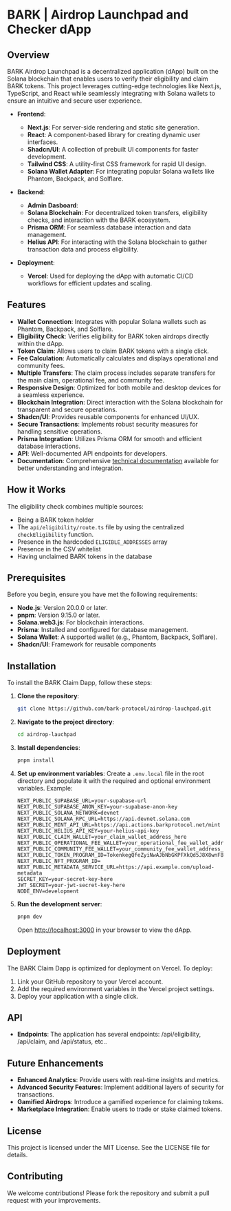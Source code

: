 # BARK | Airdrop Launchpad and Checker dApp

## Overview

BARK Airdrop Launchpad is a decentralized application (dApp) built on the Solana blockchain that enables users to verify their eligibility and claim BARK tokens. This project leverages cutting-edge technologies like Next.js, TypeScript, and React while seamlessly integrating with Solana wallets to ensure an intuitive and secure user experience.

- **Frontend**: 
  - **Next.js**: For server-side rendering and static site generation.
  - **React**: A component-based library for creating dynamic user interfaces.
  - **Shadcn/UI**: A collection of prebuilt UI components for faster development.
  - **Tailwind CSS**: A utility-first CSS framework for rapid UI design.
  - **Solana Wallet Adapter**: For integrating popular Solana wallets like Phantom, Backpack, and Solflare.
  
- **Backend**:
  - **Admin Dasboard**: 
  - **Solana Blockchain**: For decentralized token transfers, eligibility checks, and interaction with the BARK ecosystem.
  - **Prisma ORM**: For seamless database interaction and data management.
  - **Helius API**: For interacting with the Solana blockchain to gather transaction data and process eligibility.

- **Deployment**:
  - **Vercel**: Used for deploying the dApp with automatic CI/CD workflows for efficient updates and scaling.

## Features

- **Wallet Connection**: Integrates with popular Solana wallets such as Phantom, Backpack, and Solflare.
- **Eligibility Check**: Verifies eligibility for BARK token airdrops directly within the dApp.
- **Token Claim**: Allows users to claim BARK tokens with a single click.
- **Fee Calculation**: Automatically calculates and displays operational and community fees.
- **Multiple Transfers**: The claim process includes separate transfers for the main claim, operational fee, and community fee.
- **Responsive Design**: Optimized for both mobile and desktop devices for a seamless experience.
- **Blockchain Integration**: Direct interaction with the Solana blockchain for transparent and secure operations.
- **Shadcn/UI**: Provides reusable components for enhanced UI/UX.
- **Secure Transactions**: Implements robust security measures for handling sensitive operations.
- **Prisma Integration**: Utilizes Prisma ORM for smooth and efficient database interactions.
- **API**: Well-documented API endpoints for developers.
- **Documentation**: Comprehensive [technical documentation](/document) available for better understanding and integration.

## How it Works

The eligibility check combines multiple sources:

- Being a BARK token holder
- The `api/eligibility/route.ts` file by using the centralized `checkEligibility` function.
- Presence in the hardcoded `ELIGIBLE_ADDRESSES` array
- Presence in the CSV whitelist
- Having unclaimed BARK tokens in the database

## Prerequisites

Before you begin, ensure you have met the following requirements:

- **Node.js**: Version 20.0.0 or later.
- **pnpm**: Version 9.15.0 or later.
- **Solana.web3.js**: For blockchain interactions.
- **Prisma**: Installed and configured for database management.
- **Solana Wallet**: A supported wallet (e.g., Phantom, Backpack, Solflare).
- **Shadcn/UI**: Framework for reusable components

## Installation

To install the BARK Claim Dapp, follow these steps:

1. **Clone the repository**:

   ```bash
   git clone https://github.com/bark-protocol/airdrop-lauchpad.git
   ```

2. **Navigate to the project directory**:

   ```bash
   cd airdrop-lauchpad
   ```

3. **Install dependencies**:

   ```bash
   pnpm install
   ```

4. **Set up environment variables**:
   Create a `.env.local` file in the root directory and populate it with the required and optional environment variables. Example:

   ```env
   NEXT_PUBLIC_SUPABASE_URL=your-supabase-url
   NEXT_PUBLIC_SUPABASE_ANON_KEY=your-supabase-anon-key
   NEXT_PUBLIC_SOLANA_NETWORK=devnet
   NEXT_PUBLIC_SOLANA_RPC_URL=https://api.devnet.solana.com
   NEXT_PUBLIC_MINT_API_URL=https://api.actions.barkprotocol.net/mint
   NEXT_PUBLIC_HELIUS_API_KEY=your-helius-api-key
   NEXT_PUBLIC_CLAIM_WALLET=your_claim_wallet_address_here
   NEXT_PUBLIC_OPERATIONAL_FEE_WALLET=your_operational_fee_wallet_address_here
   NEXT_PUBLIC_COMMUNITY_FEE_WALLET=your_community_fee_wallet_address_here
   NEXT_PUBLIC_TOKEN_PROGRAM_ID=TokenkegQfeZyiNwAJbNbGKPFXkQd5J8X8wnF8MPzYx
   NEXT_PUBLIC_NFT_PROGRAM_ID=
   NEXT_PUBLIC_METADATA_SERVICE_URL=https://api.example.com/upload-metadata
   SECRET_KEY=your-secret-key-here
   JWT_SECRET=your-jwt-secret-key-here
   NODE_ENV=development
   ```

5. **Run the development server**:

   ```bash
   pnpm dev
   ```

   Open [http://localhost:3000](http://localhost:3000) in your browser to view the dApp.

## Deployment

The BARK Claim Dapp is optimized for deployment on Vercel. To deploy:

1. Link your GitHub repository to your Vercel account.
2. Add the required environment variables in the Vercel project settings.
3. Deploy your application with a single click.

## API

- **Endpoints**: The application has several endpoints: /api/eligibility, /api/claim, and /api/status, etc..

## Future Enhancements

- **Enhanced Analytics**: Provide users with real-time insights and metrics.
- **Advanced Security Features**: Implement additional layers of security for transactions.
- **Gamified Airdrops**: Introduce a gamified experience for claiming tokens.
- **Marketplace Integration**: Enable users to trade or stake claimed tokens.

## License

This project is licensed under the MIT License. See the LICENSE file for details.

## Contributing

We welcome contributions! Please fork the repository and submit a pull request with your improvements.

